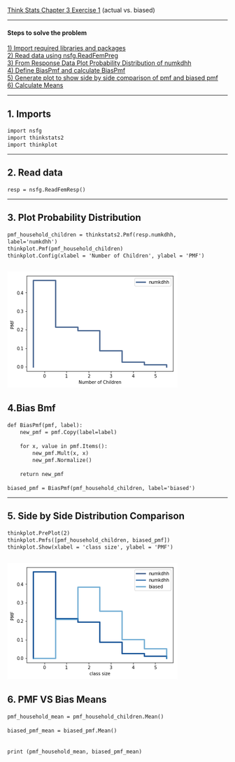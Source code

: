 [Think Stats Chapter 3 Exercise 1](http://greenteapress.com/thinkstats2/html/thinkstats2004.html#toc31) (actual vs. biased)

---

#### Steps to solve the problem
[1)  Import required libraries and packages](#section-a)  
[2)  Read data using nsfg.ReadFemPreg](#section-b)  
[3)  From Response Data Plot Probability Distribution of numkdhh](#section-c)  
[4)  Define BiasPmf and calculate BiasPmf](#section-d)  
[5)  Generate plot to show side by side comparison of pmf and biased pmf](#section-e)  
[6)   Calculate Means](#section-f)  

---

## <a name="section-a"></a> 1. Imports

```{python}
import nsfg
import thinkstats2
import thinkplot
```
---

## <a name="section-b"></a> 2. Read data
```{python}
resp = nsfg.ReadFemResp()
```
---

## <a name="section-c"></a> 3. Plot Probability Distribution
```{python}
pmf_household_children = thinkstats2.Pmf(resp.numkdhh, label='numkdhh')
thinkplot.Pmf(pmf_household_children)
thinkplot.Config(xlabel = 'Number of Children', ylabel = 'PMF')
```
![Image of PMF Plot](Images/PMF.png?raw=true)
---

## <a name="section-d"></a> 4.Bias Bmf
```{python}
def BiasPmf(pmf, label):
    new_pmf = pmf.Copy(label=label)
    
    for x, value in pmf.Items():
        new_pmf.Mult(x, x)
        new_pmf.Normalize()
        
    return new_pmf

biased_pmf = BiasPmf(pmf_household_children, label='biased')
```
---

## <a name="section-e"></a> 5. Side by Side Distribution Comparison
```{python}
thinkplot.PrePlot(2)
thinkplot.Pmfs([pmf_household_children, biased_pmf])
thinkplot.Show(xlabel = 'class size', ylabel = 'PMF')
```

![Image of BiasedPMF Plot](Images/BiasedPMF.png?raw=true)
---

## <a name="section-f"></a> 6. PMF VS Bias Means
```{python}
pmf_household_mean = pmf_household_children.Mean()

biased_pmf_mean = biased_pmf.Mean()


print (pmf_household_mean, biased_pmf_mean)
```
